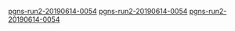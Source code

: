 [pgns-run2-20190614-0054](pgns-run2-20190614-0054.md)
[pgns-run2-20190614-0054](pgns-run2-20190614-0654.md)
[pgns-run2-20190614-0054](pgns-run2-20190614-1254.md)
